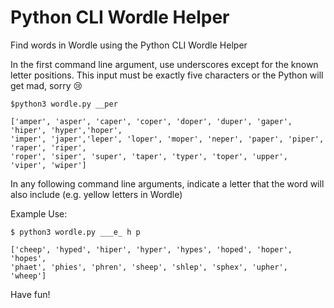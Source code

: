 # Python CLI Wordle Helper

Find words in Wordle using the Python CLI Wordle Helper

In the first command line argument, use underscores except for the known letter positions. This input must be exactly five characters or the Python will get mad, sorry 😢

```
$python3 wordle.py __per

['amper', 'asper', 'caper', 'coper', 'doper', 'duper', 'gaper', 'hiper', 'hyper','hoper',
'imper', 'japer','leper', 'loper', 'moper', 'neper', 'paper', 'piper', 'raper', 'riper',
'roper', 'siper', 'super', 'taper', 'typer', 'toper', 'upper', 'viper', 'wiper']
```

In any following command line arguments, indicate a letter that the word will also include (e.g. yellow letters in Wordle)

Example Use:

```
$ python3 wordle.py ___e_ h p

['cheep', 'hyped', 'hiper', 'hyper', 'hypes', 'hoped', 'hoper', 'hopes',
'phaet', 'phies', 'phren', 'sheep', 'shlep', 'sphex', 'upher', 'wheep']
```

Have fun!
